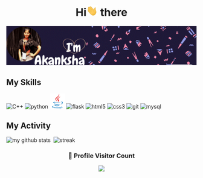 <h1 align="center"> Hi<img src="https://raw.githubusercontent.com/ABSphreak/ABSphreak/master/gifs/Hi.gif" width="30px"> there</h1>
<p>

  ![Alt Text](https://github.com/AkankshaGaonkar/AkankshaGaonkar/blob/main/akanksha.gif)

## My Skills

<p align="left">
<img src="https://i.pinimg.com/originals/99/f8/87/99f887833c475448723d3c9ac16c179b.png" alt="C++" width="40" height="40"/> 
<img src="https://cdn3.iconfinder.com/data/icons/logos-and-brands-adobe/512/267_Python-512.png" alt="python" width="40" height="40"/>
<img src="https://raw.githubusercontent.com/devicons/devicon/master/icons/java/java-original.svg" alt="java" width="40" height="40"/>
<img src="https://encrypted-tbn0.gstatic.com/images?q=tbn:ANd9GcSFLef3ojOQLTkRqk-D3QclWG1TInu-oYiEMQ&usqp=CAU" alt="flask" width="40" height="40"/>
<img src="https://upload.wikimedia.org/wikipedia/commons/thumb/6/61/HTML5_logo_and_wordmark.svg/512px-HTML5_logo_and_wordmark.svg.png" alt="html5" height="40"/> 
<img src="https://upload.wikimedia.org/wikipedia/commons/thumb/d/d5/CSS3_logo_and_wordmark.svg/1200px-CSS3_logo_and_wordmark.svg.png" alt="css3" height="40"/> 
<img src="https://www.vectorlogo.zone/logos/git-scm/git-scm-icon.svg" alt="git" width="40" height="40"/> 
<img src="https://i.pinimg.com/originals/50/f1/58/50f1582a95bdac10f1c3fa295c8b947b.png" alt="mysql" width="40" height="40"/>
  
</p>

## My Activity
<p>
    <img src="https://github-readme-stats.vercel.app/api?username=AkankshaGaonkar&theme=blue-green" alt="my github stats" width="400" height="165" />&nbsp;
    <img src="https://github-readme-streak-stats.herokuapp.com/?user=AkankshaGaonkar&theme=blue-green" alt="streak" width="400" height="165">
</p>
<!-- 
### Info
![info](https://metrics.lecoq.io/prasad145?template=classic&base.community=0&languages=1&introduction=1&languages.limit=8&languages.colors=github&languages.threshold=0%25&introduction.title=true&config.timezone=Asia%2FCalcutta) -->
<!--p>
  
  [![Prasad's github stats](https://github-readme-stats.vercel.app/api?username=prasad145&theme=blue-green)](https://github.com/prasad145/github-readme-stats)
  
  [![Prasad's github streak](https://github-readme-streak-stats.herokuapp.com/?user=prasad145&theme=blue-green)](https://github.com/prasad145/github-readme-streak-stats)
</p-->
<!-- [![Top Languages](https://github-readme-stats.vercel.app/api/top-langs/?username=vamshipv&layout=compact)](https://github.com/vamshipv/github-readme-stats) -->
<!-- ![GitHub Activity Graph](https://activity-graph.herokuapp.com/graph?username=AkankshaGaonkar&bg_color=000000&color=4fff67&line=4fff67&point=ffffff&area=true&hide_border=true)   -->

<div align=center>
  <h3><b>📍 Profile Visitor Count</b></h3>
</div>

<!-- ### 🏆 GitHub Profile Trophy:
  <a href="https://github.com/ryo-ma/github-profile-trophy">
  <img width=800 src="https://github-profile-trophy.vercel.app/?username=AkankshaGaonkar&column=8&theme=darkhub&no-frame=true&no-bg=true"/>
</a> -->
    
<!-- retro visitor counter -->  
<p align="center" >   
  <img src="https://profile-counter.glitch.me/AkankshaGaonkar/count.svg" />  
</p>
